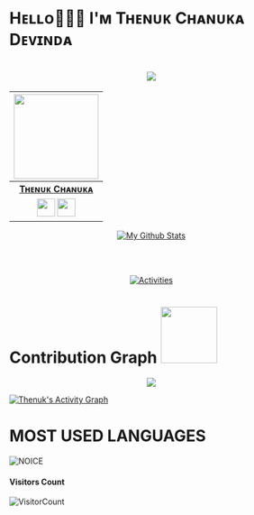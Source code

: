 # Hᴇʟʟᴏ👋👋👋 I'ᴍ Tʜᴇɴᴜᴋ Cʜᴀɴᴜᴋᴀ Dᴇᴠɪɴᴅᴀ

<h1 align="center"><a href="https://github.com/Thenuk-Cha/Thenuk-Cha"><img src="https://readme-typing-svg.herokuapp.com?font=calibri&color=2494F7&size=40&center=true&lines=hello+i'm+thenuk"></a></h1>


| <a href="https://t.me/Devinda_Xz"><img src="https://telegra.ph/file/256b568316b48b660a6f4.jpg" width="150px" height="150px" /></a> |
|:---------------------------------------------------------------------------------------------------------------------------------------: |
|       **[Tʜᴇɴᴜᴋ Cʜᴀɴᴜᴋᴀ](https://t.me/Devinda_Xz)**                                                                                |
| <a href="https://t.me/Devinda_Xz"><img src="https://cdn4.iconfinder.com/data/icons/logos-and-brands/512/335_Telegram_logo-256.png" width="32px" height="32px"></a>                                                                                                                                                                <a href="https://youtube.com/channel/UCGEeplQYBOpE8SBe-GuMDow"><img src="https://cdn3.iconfinder.com/data/icons/2018-social-media-logotypes/1000/2018_social_media_popular_app_logo_youtube-256.png" width="32px" height="32px"></a>                                  
<!-- Your badges
You can use the website to generate badges: https://shields.io/
-->

<div align="center"><a href="https://github.com/Thenuk-Cha/Thenuk-Cha">
<img src="https://github-readme-stats.vercel.app/api?username=Thenuk-Cha&include_all_commits=true&count_private=true&show_icons=true&line_height=20&title_color=98edc4&icon_color=105bde&text_color=D3D3D3&bg_color=0,000000,040354" alt="My Github Stats"></a>
</div><br/>

<br/><div align="center">
<a href="https://github.com/Thenuk-Cha/Thenuk-Cha"><img src="https://metrics.lecoq.io/Thenuk-Cha?template=classic&repositories.forks=true&languages=1&languages.colors=github&languages.threshold=0%25&config.timezone=Asia%2FSemarang" alt="Activities"></a>
</div>

# Contribution Graph <img src="https://octodex.github.com/images/daftpunktocat-thomas.gif" width=100px>

<p align="center">
  <a href="https://github.com/Thenuk-Cha">
    <img src="https://github-readme-streak-stats.herokuapp.com/?user=Thenuk-Cha#version3"/>
  </a>
</p>
<a href="h

  <a href="https://github.com/Thenuk-Cha"><img alt="Thenuk's Activity Graph" src="https://activity-graph.herokuapp.com/graph?username=Thenuk-Cha&bg_color=1F222E&color=F8D866&line=F85D7F&point=FFFFFF&hide_border=true" /></a>


# MOST USED LANGUAGES
![NOICE](https://github-readme-stats.vercel.app/api/top-langs/?username=Damantha126&theme=dark&show_icons=true)


#### **Visitors Count**  
![VisitorCount](https://profile-counter.glitch.me/{Thenuk-Cha}/count.svg)





